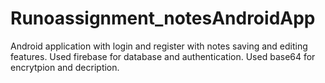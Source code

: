 # Runoassignment_notesAndroidApp

Android application with login and register with notes saving and editing features.
Used firebase for database and authentication.
Used base64 for encrytpion and decription.
